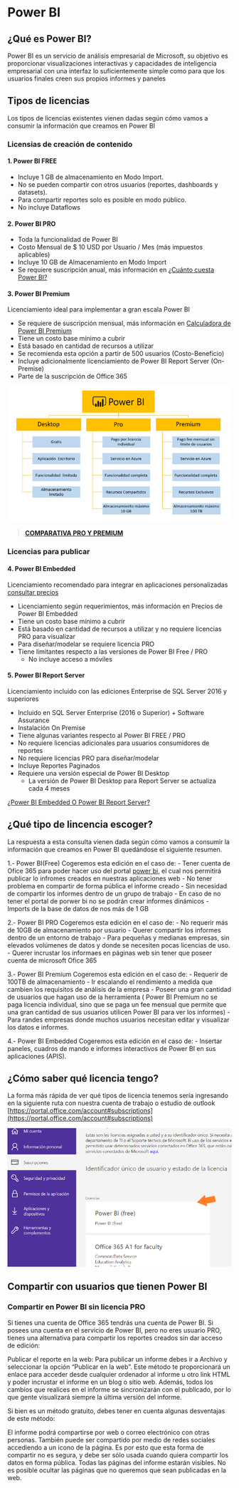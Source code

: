 # Power BI

## ¿Qué es Power BI?
Power BI es un servicio de análisis empresarial de Microsoft, su objetivo es proporcionar visualizaciones interactivas y capacidades de inteligencia empresarial con una interfaz lo suficientemente simple como para que los usuarios finales creen sus propios informes y paneles

## Tipos de licencias

Los tipos de licencias existentes vienen dadas según cómo vamos a consumir la información que creamos en Power BI

### Licensias de creación de contenido
#### 1. Power BI FREE
- Incluye 1 GB de almacenamiento en Modo Import.
- No se pueden compartir con otros usuarios (reportes, dashboards y datasets).
- Para compartir reportes solo es posible en modo público.
- No incluye Dataflows

#### 2. Power BI PRO
- Toda la funcionalidad de Power BI
- Costo Mensual de $ 10 USD por Usuario / Mes (más impuestos aplicables)
- Incluye 10 GB de Almacenamiento en Modo Import
- Se requiere suscripción anual, más información en [¿Cuánto cuesta Power BI?](https://powerbi.microsoft.com/es-es/pricing/)

#### 3. Power BI Premium
Licenciamiento ideal para implementar a gran escala Power BI

- Se requiere de suscripción mensual, más información en [Calculadora de Power BI Premium](https://powerbi.microsoft.com/es-es/calculator/)
- Tiene un costo base mínimo a cubrir
- Está basado en cantidad de recursos a utilizar
- Se recomienda esta opción a partir de 500 usuarios (Costo-Beneficio)
- Incluye adicionalmente licenciamiento de Power BI Report Server (On-Premise)
- Parte de la suscripción de Office 365

![Tabla_diferencias_licencia](https://github.com/alejandroasc96/Power-BI/blob/master/images/Power-BI-Licencias.png?raw=true)

> [**COMPARATIVA PRO Y PREMIUM**](https://powerbi.microsoft.com/es-es/pricing/#powerbi-comparison-table)

### Licencias para publicar

#### 4. Power BI Embedded
Licenciamiento recomendado para integrar en aplicaciones personalizadas [consultar precios](https://azure.microsoft.com/es-es/pricing/details/power-bi-embedded/)

- Licenciamiento según requerimientos, más información en Precios de Power BI Embedded
- Tiene un costo base mínimo a cubrir
- Está basado en cantidad de recursos a utilizar y no requiere licencias PRO para visualizar
- Para diseñar/modelar se requiere licencia PRO
- Tiene limitantes respecto a las versiones de Power BI Free / PRO
    - No incluye acceso a móviles

#### 5. Power BI Report Server
Licenciamiento incluido con las ediciones Enterprise de SQL Server 2016 y superiores

- Incluido en SQL Server Enterprise (2016 o Superior) + Software Assurance
- Instalación On Premise
- Tiene algunas variantes respecto al Power BI FREE / PRO
- No requiere licencias adicionales para usuarios consumidores de reportes
- No requiere licencias PRO para diseñar/modelar
- Incluye Reportes Paginados
- Requiere una versión especial de Power BI Desktop
    - La versión de Power BI Desktop para Report Server se actualiza cada 4 meses

[¿Power BI Embedded O Power BI Report Server?]()


## ¿Qué tipo de lincencia escoger?

La respuesta a esta consulta vienen dada según cómo vamos a consumir la información que creamos en Power BI quedándose el siguiente resumen.

1.- Power BI(Free)
Cogeremos esta edición en el caso de:
    - Tener cuenta de Ofice 365 para poder hacer uso del portal [power bi](https://powerbi.microsoft.com/es-es/), el cual nos permitirá publicar lo infromes creados en nuestras aplicaciones web
    - No tener problema en compartir de forma pública el informe creado
    - Sin necesidad de compartir los informes dentro de un grupo de trabajo
    - En caso de no tener el portal de porwer bi no se podrán crear informes dinámicos
    - Imports de la base de datos de nos más de 1 GB

2.- Power BI PRO
Cogeremos esta edición en el caso de:
    - No requerir más de 10GB de almacenamiento por usuario
    - Querer compartir los informes dentro de un entorno de trabajo
    - Para pequeñas y medianas empresas, sin elevados volúmenes de datos y donde se necesiten pocas licencias de uso.
    - Querer incrustar los informaes en páginas web sin tener que poseer cuenta de microsoft Ofice 365

3.- Power BI Premium
Cogeremos esta edición en el caso de:
    - Requerir de 100TB de almacenamiento
    - Ir escalando el rendimiento a medida que cambien los requisitos de análisis de la empresa
    - Poseer una gran cantidad de usuarios que hagan uso de la herramienta ( Power BI Premium no se paga licencia individual, sino que se paga un fee mensual que permite que una gran cantidad de sus usuarios utilicen Power BI para ver los informes)
    - Para randes empresas donde muchos usuarios necesitan editar y visualizar los datos e informes.

4.- Power BI Embedded
Cogeremos esta edición en el caso de:
    -  Insertar paneles, cuadros de mando e informes interactivos de Power BI en sus aplicaciones (APIS).


## ¿Cómo saber qué licencia tengo?
La forma más rápida de ver qué tipos de licencia tenemos sería ingresando en la siguiente ruta con nuestra cuenta de trabajo o estudio de outlook [https://portal.office.com/account#subscriptions](https://portal.office.com/account#subscriptions)

![foto_tipo_licencia](https://github.com/alejandroasc96/Power-BI/blob/master/images/resumen_tipo_licencia.png?raw=true)

## Compartir con usuarios que tienen Power BI

### Compartir en Power BI sin licencia PRO
Si tienes una cuenta de Office 365 tendrás una cuenta de Power BI. Si posees una cuenta en el servicio de Power BI, pero no eres usuario PRO, tienes una alternativa para compartir los reportes creados sin dar acceso de edición:

Publicar el reporte en la web: Para publicar un informe debes ir a Archivo y seleccionar la opción “Publicar en la web”. Este método te proporcionará un enlace para acceder desde cualquier ordenador al informe u otro link HTML y poder incrustar el informe en un blog o sitio web.
Además, todos los cambios que realices en el informe se sincronizarán con el publicado, por lo que gente visualizará siempre la última versión del informe.

Si bien es un método gratuito, debes tener en cuenta algunas desventajas de este método:

El informe podrá compartirse por web o correo electrónico con otras personas. También puede ser compartido por medio de redes sociales accediendo a un icono de la página. Es por esto que esta forma de compartir no es segura, y debe ser sólo usada cuando quiera compartir los datos en forma pública.
Todas las páginas del informe estarán visibles. No es posible ocultar las páginas que no queremos que sean publicadas en la web.
